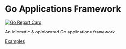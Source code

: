 # Go Applications Framework

[![Go Report Card](https://goreportcard.com/badge/github.com/lnashier/goarc)](https://goreportcard.com/badge/github.com/lnashier/goarc)

An idiomatic & opinionated Go applications framework

[Examples](examples/README.md)